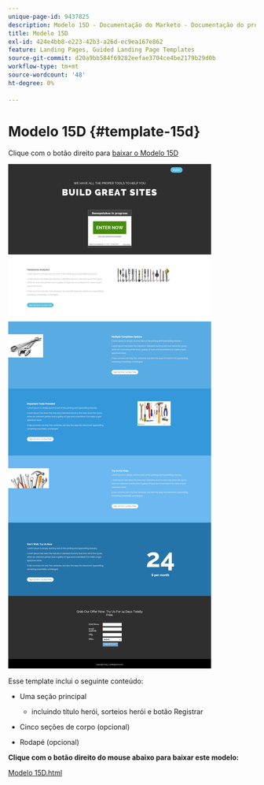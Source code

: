 ```yaml
---
unique-page-id: 9437825
description: Modelo 15D - Documentação do Marketo - Documentação do produto
title: Modelo 15D
exl-id: 424e4bb8-e223-42b3-a26d-ec9ea167e862
feature: Landing Pages, Guided Landing Page Templates
source-git-commit: d20a9bb584f69282eefae3704ce4be2179b29d0b
workflow-type: tm+mt
source-wordcount: '48'
ht-degree: 0%

---
```


# Modelo 15D {#template-15d}

Clique com o botão direito para [baixar o Modelo 15D](https://experienceleague.adobe.com/landing/marketo/lp-templates/template-15d.html?lang=pt-BR)

![](assets/image2015-8-13-13-3a56-3a26.png)

Esse template inclui o seguinte conteúdo:

* Uma seção principal

   * incluindo título herói, sorteios herói e botão Registrar

* Cinco seções de corpo (opcional)
* Rodapé (opcional)

**Clique com o botão direito do mouse abaixo para baixar este modelo:**

[Modelo 15D.html](https://experienceleague.adobe.com/landing/marketo/lp-templates/template-15d.html?lang=pt-BR)

